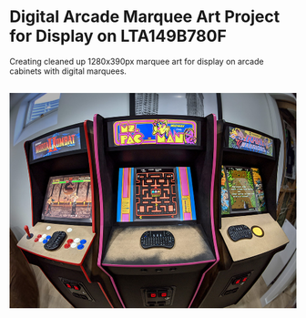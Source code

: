 <h1>Digital Arcade Marquee Art Project for Display on LTA149B780F</h1>
<p>Creating cleaned up 1280x390px marquee art for display on arcade cabinets with digital marquees.
<img src="digital_marquee_ex.jpg" style="max-width: 100%; height: auto; margin-top:30px;" alt="Justin Fite Arcade Cabinets">
